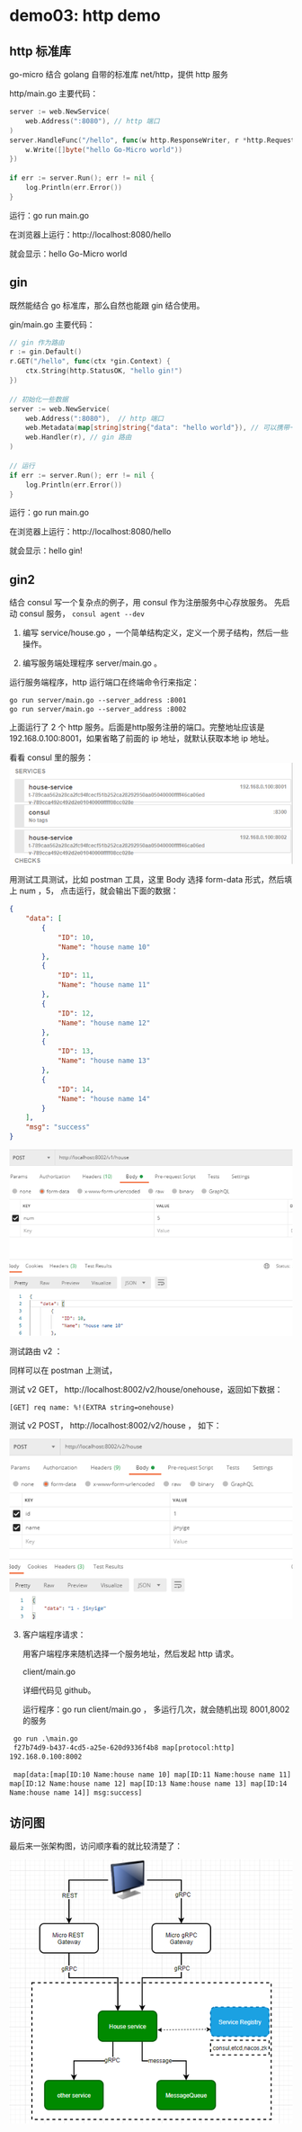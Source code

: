 # demo03: http demo

## http 标准库
go-micro 结合 golang 自带的标准库 net/http，提供 http 服务

http/main.go 主要代码：
```go
server := web.NewService(
    web.Address(":8080"), // http 端口
)
server.HandleFunc("/hello", func(w http.ResponseWriter, r *http.Request) {
    w.Write([]byte("hello Go-Micro world"))
})

if err := server.Run(); err != nil {
    log.Println(err.Error())
}
```

运行：go run main.go

在浏览器上运行：http://localhost:8080/hello

就会显示：hello Go-Micro world

## gin

既然能结合 go 标准库，那么自然也能跟 gin 结合使用。

gin/main.go 主要代码：
```go
// gin 作为路由
r := gin.Default()
r.GET("/hello", func(ctx *gin.Context) {
    ctx.String(http.StatusOK, "hello gin!")
})

// 初始化一些数据
server := web.NewService(
    web.Address(":8080"),  // http 端口
    web.Metadata(map[string]string{"data": "hello world"}), // 可以携带一些信息
    web.Handler(r), // gin 路由
)

// 运行
if err := server.Run(); err != nil {
    log.Println(err.Error())
}
```
运行：go run main.go

在浏览器上运行：http://localhost:8080/hello

就会显示：hello gin!

## gin2

结合 consul 写一个复杂点的例子，用 consul 作为注册服务中心存放服务。
先启动 consul 服务， `consul agent --dev`

1. 编写 service/house.go ，一个简单结构定义，定义一个房子结构，然后一些操作。

2. 编写服务端处理程序 server/main.go 。

  

运行服务端程序，http 运行端口在终端命令行来指定：
```shell script
go run server/main.go --server_address :8001
go run server/main.go --server_address :8002
```
上面运行了 2 个 http 服务。后面是http服务注册的端口。完整地址应该是 192.168.0.100:8001，如果省略了前面的 ip 地址，就默认获取本地 ip 地址。

看看 consul 里的服务：
![consul里的服务](../imgs/gin2-consul-services.png)



用测试工具测试，比如 postman 工具，这里 Body 选择 form-data 形式，然后填上 num ，5，
点击运行，就会输出下面的数据：

```json
{
    "data": [
        {
            "ID": 10,
            "Name": "house name 10"
        },
        {
            "ID": 11,
            "Name": "house name 11"
        },
        {
            "ID": 12,
            "Name": "house name 12"
        },
        {
            "ID": 13,
            "Name": "house name 13"
        },
        {
            "ID": 14,
            "Name": "house name 14"
        }
    ],
    "msg": "success"
}
```
![测试图](../imgs/gin2-post-test.png)


测试路由 v2 ：

同样可以在 postman 上测试，
 
测试 v2 GET， http://localhost:8002/v2/house/onehouse，返回如下数据：

   ```shell script
[GET] req name: %!(EXTRA string=onehouse)
   ```


测试 v2 POST， http://localhost:8002/v2/house ， 如下：

![gin2-v2-housetest](../imgs/gin2-post-v2-housetest.png)


3. 客户端程序请求：

   用客户端程序来随机选择一个服务地址，然后发起 http 请求。

   client/main.go

   详细代码见 github。
   
   运行程序：go run client/main.go ， 多运行几次，就会随机出现 8001,8002 的服务
```shell script
 go run .\main.go
 f27b74d9-b437-4cd5-a25e-620d9336f4b8 map[protocol:http] 192.168.0.100:8002
 
 map[data:[map[ID:10 Name:house name 10] map[ID:11 Name:house name 11] map[ID:12 Name:house name 12] map[ID:13 Name:house name 13] map[ID:14 Name:house name 14]] msg:success]
```

   

## 访问图

最后来一张架构图，访问顺序看的就比较清楚了：

![rest-registry-arch-image](../imgs/rest-registry-full-image.png)